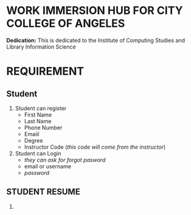# WORK IMMERSION HUB FOR CITY COLLEGE OF ANGELES 

**Dedication:** This is dedicated to the Institute of Computing Studies and Library Information Science 

# REQUIREMENT 

## Student
1. Student can register
    - First Name
    - Last Name
    - Phone Number
    - Emaiil
    - Degree
    - Instructor Code (*this code will come from the instructor*)
2. Student can Login
    - *they can ask for forgot pasword*
    - email or username
    - *password*

## STUDENT RESUME
1. 
